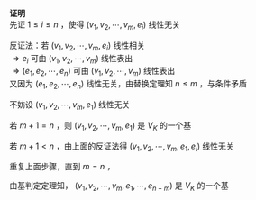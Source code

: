 **证明**    
先证 $1\le i\le n$ ，使得 $(v_1,v_2,\cdots,v_m,e_i)$ 线性无关    
    
反证法：若 $(v_1,v_2,\cdots,v_m,e_i)$ 线性相关    
 $\Rightarrow e_i$ 可由 $(v_1,v_2,\cdots,v_m)$ 线性表出    
 $\Rightarrow(e_1,e_2,\cdots,e_n)$ 可由 $(v_1,v_2,\cdots,v_m)$ 线性表出    
又因为 $(e_1,e_2,\cdots,e_n)$ 线性无关，由替换定理知 $n\leq m$ ，与条件矛盾    
    
不妨设 $(v_1,v_2,\cdots,v_m,e_1)$ 线性无关    
    
若 $m+1=n$ ，则 $(v_1,v_2,\cdots,v_m,e_1)$ 是 $V_K$ 的一个基    
    
若 $m+1<n$ ，由上面的反证法得 $(v_1,v_2,\cdots,v_m,e_1,e_i)$ 线性无关    
    
重复上面步骤，直到 $m=n$ ，    
    
由基判定定理知， $(v_1,v_2,\cdots,v_m,e_1,\cdots,e_{n-m})$ 是 $V_K$ 的一个基    
